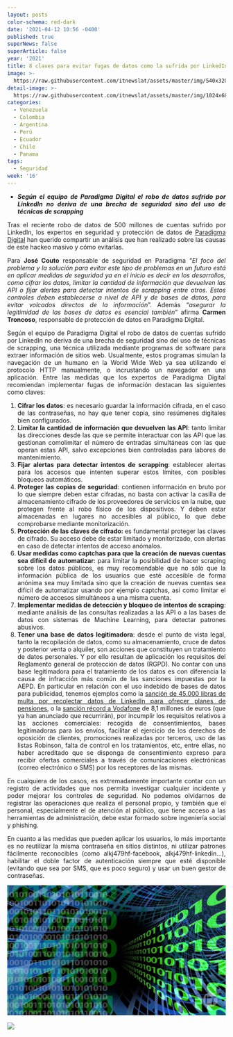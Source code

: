 ```yaml
---
layout: posts
color-schema: red-dark
date: '2021-04-12 10:56 -0400'
published: true
superNews: false
superArticle: false
year: '2021'
title: 8 claves para evitar fugas de datos como la sufrida por LinkedIn
image: >-
  https://raw.githubusercontent.com/itnewslat/assets/master/img/540x320/datos-p.jpg
detail-image: >-
  https://raw.githubusercontent.com/itnewslat/assets/master/img/1024x680/datos-g.jpg
categories:
  - Venezuela
  - Colombia
  - Argentina
  - Perú
  - Ecuador
  - Chile
  - Panama
tags:
  - Seguridad
week: '16'
---
```

<ul style="text-align: justify;">
	<li><strong><em>Según el equipo de Paradigma Digital el robo de datos sufrido por LinkedIn no deriva de una brecha de seguridad sino del uso de técnicas de scrapping </em></strong></li>
</ul>
<p style="text-align: justify;">Tras el reciente robo de datos de 500 millones de cuentas sufrido por LinkedIn, los expertos en seguridad y protección de datos de <a href="https://www.paradigmadigital.com/">Paradigma Digital</a> han querido compartir un análisis que han realizado sobre las causas de este hackeo masivo y cómo evitarlas.</p>
<p style="text-align: justify;">Para <strong>José Couto</strong> responsable de seguridad en Paradigma “<em>El foco del problema y la solución para evitar este tipo de problemas en un futuro está en aplicar medidas de seguridad ya en el inicio es decir en los desarrollos, como cifrar los datos, limitar la cantidad de información que devuelven las API o fijar alertas para detectar intentos de scrapping entre otros. Estos controles deben establecerse a nivel de API y de bases de datos, para evitar volcados directos de la información</em>”. Además “<em>asegurar la legitimidad de las bases de datos es esencial también</em>” afirma <strong>Carmen Troncoso</strong>, responsable de protección de datos en Paradigma Digital.</p>
<p style="text-align: justify;">Según el equipo de Paradigma Digital el robo de datos de cuentas sufrido por LinkedIn no deriva de una brecha de seguridad sino del uso de técnicas de scrapping, una técnica utilizada mediante programas de software para extraer información de sitios web. Usualmente, estos programas simulan la navegación de un humano en la World Wide Web ya sea utilizando el protocolo HTTP manualmente, o incrustando un navegador en una aplicación. Entre las medidas que los expertos de Paradigma Digital recomiendan implementar fugas de información destacan las siguientes como claves:</p>

<ol style="text-align: justify;">
	<li><strong>Cifrar los datos</strong>: es necesario guardar la información cifrada, en el caso de las contraseñas, no hay que tener copia, sino resúmenes digitales bien configurados.</li>
	<li><strong>Limitar la cantidad de información que devuelven las API</strong>: tanto limitar las direcciones desde las que se permite interactuar con las API que las gestionan comolimitar el número de entradas simultáneas con las que operan estas API, salvo excepciones bien controladas para labores de mantenimiento.</li>
	<li><strong>Fijar alertas para detectar intentos de scrapping</strong>: establecer alertas para los accesos que intenten superar estos límites, con posibles bloqueos automáticos.</li>
	<li><strong>Proteger las copias de seguridad</strong>: contienen información en bruto por lo que siempre deben estar cifradas, no basta con activar la casilla de almacenamiento cifrado de los proveedores de servicios en la nube, que protegen frente al robo físico de los dispositivos. Y deben estar almacenadas en lugares no accesibles al público, lo que debe comprobarse mediante monitorización.</li>
	<li><strong>Protección de las claves de cifrado: </strong> es fundamental proteger las claves de cifrado. Su acceso debe de estar limitado y monitorizado, con alertas en caso de detectar intentos de acceso anómalos.</li>
	<li><strong>Usar medidas como captchas para que la creación de nuevas cuentas sea difícil de automatizar</strong>: para limitar la posibilidad de hacer scraping sobre los datos públicos, es muy recomendable que no sólo que la información pública de los usuarios que esté accesible de forma anónima sea muy limitada sino que la creación de nuevas cuentas sea difícil de automatizar usando por ejemplo captchas, así como limitar el número de accesos simultáneos a una misma cuenta.</li>
	<li><strong>Implementar medidas de detección y bloqueo de intentos de scraping</strong>: mediante análisis de las consultas realizadas a las API o a las bases de datos con sistemas de Machine Learning, para detectar patrones abusivos.</li>
	<li><strong>Tener una base de datos legitimadora</strong>: desde el punto de vista legal, tanto la recopilación de datos, como su almacenamiento, cruce de datos y posterior venta o alquiler, son acciones que constituyen un tratamiento de datos personales. Y por ello resultan de aplicación los requisitos del Reglamento general de protección de datos (RGPD). No contar con una base legitimadora para el tratamiento de los datos es con diferencia la causa de infracción más común de las sanciones impuestas por la AEPD. En particular en relación con el uso indebido de bases de datos para publicidad, tenemos ejemplos como la <a href="https://noticias.juridicas.com/actualidad/jurisprudencia/15883-45-000-libras-de-multa-por-recolectar-datos-de-linkedin-para-ofrecer-planes-de-pensiones/">sanción de 45.000 libras de multa por recolectar datos de LinkedIn para ofrecer planes de pensiones</a>, o la <a href="https://www.aepd.es/es/documento/ps-00059-2020.pdf">sanción récord a Vodafone</a> de 8,1 millones de euros (que ya han anunciado que recurrirán), por incumplir los requisitos   relativos a las acciones comerciales: recogida de consentimientos, bases legitimadoras para los envíos, facilitar el ejercicio de los derechos de oposición de clientes, promociones realizadas por terceros, uso de las listas Robinson, falta de control en los tratamientos, etc, entre ellas, no haber acreditado que se disponga de consentimiento expreso para recibir ofertas comerciales a través de comunicaciones electrónicas (correo electrónico o SMS) por los receptores de las mismas.</li>
</ol>
<p style="text-align: justify;">En cualquiera de los casos, es extremadamente importante contar con un registro de actividades que nos permita investigar cualquier incidente y poder mejorar los controles de seguridad. No podemos olvidarnos de registrar las operaciones que realiza el personal propio, y también que el personal, especialmente el de atención al público, que tiene acceso a las herramientas de administración, debe estar formado sobre ingeniería social y phishing.</p>
<p style="text-align: justify;">En cuanto a las medidas que pueden aplicar los usuarios, lo más importante es no reutilizar la misma contraseña en sitios distintos, ni utilizar patrones fácilmente reconocibles (como alkj479hf-facebook, alkj479hf-linkedin…), habilitar el doble factor de autenticación siempre que esté disponible (evitando que sea por SMS, que es poco seguro) y usar un buen gestor de contraseñas.</p>

![](https://raw.githubusercontent.com/itnewslat/assets/master/img/540x320/datos-p.jpg)

<img src="https://tracker.metricool.com/c3po.jpg?hash=56f88a41e39ab42c063cc51676587a04"/>